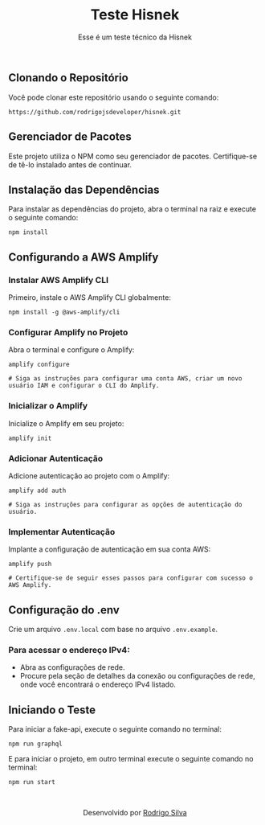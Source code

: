 <div align="center">
  <h1>
    Teste Hisnek
  </h1>

  <p>Esse é um teste técnico da Hisnek</p>
</div>
<br/>

## Clonando o Repositório

Você pode clonar este repositório usando o seguinte comando:

```
https://github.com/rodrigojsdeveloper/hisnek.git
```

## Gerenciador de Pacotes

Este projeto utiliza o NPM como seu gerenciador de pacotes. Certifique-se de tê-lo instalado antes de continuar.

## Instalação das Dependências

Para instalar as dependências do projeto, abra o terminal na raiz e execute o seguinte comando:

```
npm install
```

## Configurando a AWS Amplify

### Instalar AWS Amplify CLI

Primeiro, instale o AWS Amplify CLI globalmente:

```
npm install -g @aws-amplify/cli
```

### Configurar Amplify no Projeto

Abra o terminal e configure o Amplify:

```
amplify configure

# Siga as instruções para configurar uma conta AWS, criar um novo usuário IAM e configurar o CLI do Amplify.
```

### Inicializar o Amplify

Inicialize o Amplify em seu projeto:

```
amplify init
```

### Adicionar Autenticação

Adicione autenticação ao projeto com o Amplify:

```
amplify add auth

# Siga as instruções para configurar as opções de autenticação do usuário.
```

### Implementar Autenticação

Implante a configuração de autenticação em sua conta AWS:

```
amplify push

# Certifique-se de seguir esses passos para configurar com sucesso o AWS Amplify.
```

## Configuração do .env

Crie um arquivo `.env.local` com base no arquivo `.env.example`.

### Para acessar o endereço IPv4:

- Abra as configurações de rede.
- Procure pela seção de detalhes da conexão ou configurações de rede, onde você encontrará o endereço IPv4 listado.

## Iniciando o Teste

Para iniciar a fake-api, execute o seguinte comando no terminal:

```
npm run graphql
```

E para iniciar o projeto, em outro terminal execute o seguinte comando no terminal:

```
npm run start
```

<br/>
<p align="center">Desenvolvido por <a href="https://www.linkedin.com/in/rodrigojsdeveloper/">Rodrigo Silva</a>
</p>
